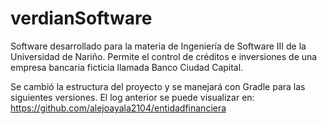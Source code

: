 # verdianSoftware
Software desarrollado para la materia de Ingeniería de Software III de la Universidad de Nariño. Permite el control de créditos e inversiones de una empresa bancaria ficticia llamada Banco Ciudad Capital.

Se cambió la estructura del proyecto y se manejará con Gradle para las siguientes versiones. 
El log anterior se puede visualizar en: https://github.com/alejoayala2104/entidadfinanciera
